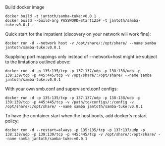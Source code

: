 Build docker image
```
docker build -t jantoth/samba-tuke:v0.0.1 .
docker build --build-arg PASSWORD=Start123# -t jantoth/samba-tuke:v0.0.1 .
```

Quick start for the impatient (discovery on your network will work fine):
```shell
docker run -d --network host -v /opt/share/:/opt/share/ --name samba jantoth/samba-tuke:v0.0.1
```

Supplying port mappings only instead of --network=host might be subject to the limtations outlined above:
```shell
docker run -d -p 135:135/tcp -p 137:137/udp -p 138:138/udp -p 139:139/tcp -p 445:445/tcp -v /opt/share/:/opt/share/ --name samba jantoth/samba-tuke:v0.0.1
```

With your own smb.conf and supervisord.conf configs:
```shell
docker run -d -p 135:135/tcp -p 137:137/udp -p 138:138/udp -p 139:139/tcp -p 445:445/tcp -v /path/to/configs/:/config -v /opt/share/:/opt/share/ --name samba jantoth/samba-tuke:v0.0.1
```

To have the container start when the host boots, add docker's restart policy:
```shell
docker run -d --restart=always -p 135:135/tcp -p 137:137/udp -p 138:138/udp -p 139:139/tcp -p 445:445/tcp -v /opt/share/:/opt/share/ --name samba jantoth/samba-tuke:v0.0.1
```
